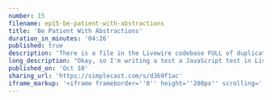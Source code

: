 ```yaml
---
number: 15
filename: ep15-be-patient-with-abstractions
title: 'Be Patient With Abstractions'
duration_in_minutes: '04:26'
published: true
description: 'There is a file in the Livewire codebase FULL of duplication. There certainly is an abstraction just begging to be made. Why can''t I find it? What do I do about that?'
long_description: "Okay, so I'm writing a test a JavaScript test in Livewire and I am about to use a testing utility that I've created. So I have this utils dot J's file inside my testing folder for JavaScript and it's where I have all of my testing helpers and they're all in charge of the same thing. They're in charge of mounting Livewire.\r\n\r\nMaking Live Wire breathing Live Wire into existence in JavaScript and usually you pass in there for a component. So I think the basic function I have is called Mount and you pass in HTML the HTML of the component and that's it. And then once you've done that you can say Mount and then you pass the HTML now you can do stuff with it.\r\n\r\nYou can you know document that query selector get a button that has wire click on it click and then you can assert that, you know some payload was sent. So there's a bunch of these Mount helpers started out as one called Mount and I tried to make it do too many things in a star to get gross. So I just duplicated it and called the next one mount with data may be so I have a bunch of them and there's mount mount as root Mount is Route and return mount with a vent mount in return.\r\n\r\nMount and error mount with data there's tons of them and they all have the almost the exact same structure slightly different parameters, but the basic structure inside of them and they all just do something slightly different. So I know that there is an abstraction waiting here someday, it will occur to me, but it is not it hasn't occurred to me yet and I'm just being patient with it.\r\n\r\nSo I'm speaking this out to you. As a reminder as a thought piece, whatever that sometimes you just have to be patient with abstractions. So here I want to write a test and I realized I need a new one. I could try to retrofit and another one but really I need a new one and it's going to be a very specific one.\r\n\r\nAnd I know and that's a little bit of pain like I'm experiencing pain because I'm copying pasting a bunch of code. And I've had to change things that I've missed and changing another ones and I've experienced issues and pain because of that. So this is not ideal and I'm doing it and I recognize that I know it's not ideal.\r\n\r\nIt's not good, but it's an ideal on ideal scenario because this is all scope to one file. It's one big file and they're just. A ton of basically the same method with a different name different parameters in slightly different implementation, but they're all in one file. So it's not like I have it's not spread across different files this kind of goes back to the single file principal like my tolerance for nastiness is a little bit higher when it's all scope to one file.\r\n\r\nAnd in this case it is but anyway, I went to add this thing and I just kind of realized that it's painful and I thought for a second. Is there any abstraction emerging yet? And no it's not. But at some point it will maybe it's just me being a little bit lazy and just wanting to copy and paste instead of roll up my sleeves and really figure something out that works for everything.\r\n\r\nBut really it's not it's not causing big problems in my app and the abstraction hasn't prevented it presented itself. So I'm just going to be patient with it. Being patient with abstractions can one first thought was being patient with abstractions can be a little bit more dangerous when there's no trigger set up and by trigger, I mean something that's going to remind you that you need an abstraction in this case.\r\n\r\nMy trigger is having to add a new function. That's a pain Point triggers me to think about abstractions if that didn't exist. Then I could let bad abstractions or unobstructed code lie dormant my next thought with that was well if I construct a code is lying dormant and being harmless and there's no trigger that makes you feel pain then maybe it's fine.\r\n\r\nMaybe you don't need the abstraction because abstractions are meant to serve us. We're not there to serve abstractions. So anyway, there is an abstraction waiting here. That would serve me. I know it. I know it would make my tests more flexible. I know I know there's something there's some implementation.\r\n\r\nThat allows the developer the flexibility to do what they want to do without needing all these different methods, but for now, I'm going to copy and paste one of these methods and add yet another method called Mount and return listener or something like that, whatever. I'm about to do it, and that's all I wanted to tell you.\r\n\r\nSometimes you have to be patient with abstractions. Don't rush it. Hopefully it presents itself to you, but don't force it if it's not ready yet. So, thanks."
published_on: 'Oct 10'
sharing_url: 'https://simplecast.com/s/d369f1ac'
iframe_markup: '<iframe frameborder=''0'' height=''200px'' scrolling=''no'' seamless src=''https://embed.simplecast.com/d369f1ac?color=f5f5f5'' width=''100%''></iframe>'
---
```

